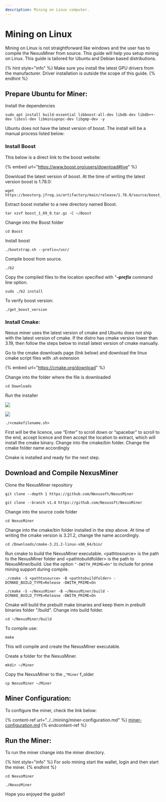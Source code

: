 ```yaml
---
description: Mining on Linux computer.
---
```


# Mining on Linux

Mining on Linux is not straightforward like windows and the user has to compile the NexusMiner from source. This guide will help you setup mining on Linux. This guide is tailored for Ubuntu and Debian based distributions.

{% hint style="info" %}
Make sure you install the latest GPU drivers from the manufacturer. Driver installation is outside the scope of this guide.
{% endhint %}

## Prepare Ubuntu for Miner:&#x20;

Install the dependencies

```
sudo apt install build-essential libboost-all-dev libdb-dev libdb++-dev libssl-dev libminiupnpc-dev libgmp-dev -y 
```

Ubuntu does not have the latest version of boost. The install will be a manual process listed below:

### Install Boost

This below is a direct link to the boost website:

{% embed url="https://www.boost.org/users/download#live" %}

Download the latest version of boost. At the time of writing the latest version boost is 1.78.0:

```
wget https://boostorg.jfrog.io/artifactory/main/release/1.78.0/source/boost_1_78_0.tar.gz
```

Extract boost installer to a new directory named Boost.

```
tar xzvf boost_1_69_0.tar.gz -C ~/Boost
```

Change into the Boost folder

```
cd Boost
```

Install boost

```
./bootstrap.sh --prefix=/usr/
```

Compile boost from source.

```
./b2
```

Copy the compiled files to the location specified with "_**–prefix**_ command line option.

```
sudo ./b2 install
```

To verify boost version:

```
./get_boost_version
```

### Install Cmake:

Nexus miner uses the latest version of cmake  and Ubuntu does not ship with the latest version of cmake. If  the distro has cmake version lower than 3.19, then follow the steps below to install latest version of cmake manually.

Go to the cmake downloads page (link below) and download the linux cmake script files with .sh extension

{% embed url="https://cmake.org/download" %}

Change into the folder where the file is downloaded

```
cd Downloads
```

Run the installer

![](https://lh6.googleusercontent.com/9FU6gF8E6ij0g0gNkuYbuG-7IG7IaypFe\_oKBTi4DUXocjKkKckEHrQLRDMFXscUVmvDuDmM-kKywvYzqNeb1F6xiBo-48uUPovFe10xyO2V57ctc8vB\_\_r81XApwWsRmpIpBkJ6tG7cqFV5-Q)

![](https://lh4.googleusercontent.com/KeXuGqp8Qe4uSpiQ8MTJFlctZcrVGEHUBQzK90ioKSwwiaV7VLbnnuy0I9-kkMLmZT4xwdhwbwL63J1tqFyYhCMb5E-eVmt2fRQ1qN0PdWNmMKZupIu5xGuAobsmnjYLwoIvrkyqWhD4BWrhuA)

```
./<cmakefilename.sh>
```

First will be the licence, use “Enter” to scroll down or “spacebar” to scroll to the end, accept licence and then accept the location to extract, which will install the cmake binary. Change into the cmake/bin folder. Change the cmake folder name accordingly

Cmake is installed and ready for the next step.

## Download and Compile NexusMiner

Clone the NexusMiner repository&#x20;

```
git clone --depth 1 https://github.com/Nexusoft/NexusMiner 
```

```
git clone --branch v1.4 https://github.com/Nexusoft/NexusMiner
```

Change into the source code folder&#x20;

```
cd NexusMiner 
```

Change into the cmake/bin folder installed in the step above. At time of writing the cmake version is 3.21.2, change the name accordingly.&#x20;

```
cd /Downloads/cmake-3.21.2-linux-x86_64/bin/
```

Run cmake to build the NexusMiner executable. \<pathtosource> is the path to the NexusMiner folder and \<pathtobuildfolder> is the path to NexusMiner/build. Use the option `"-DWITH_PRIME=On"` to include for prime mining support during compile.

```
./cmake -S <pathtosource> -B <pathtobuildfolder> -DCMAKE_BUILD_TYPE=Release -DWITH_PRIME=On
```

```
./cmake -S ~/NexusMiner -B ~/NexusMiner/build -DCMAKE_BUILD_TYPE=Release -DWITH_PRIME=On
```

Cmake will build the prebuilt make binaries and keep them in prebuilt binaries folder "/build". Change into build folder.

```
cd ~/NexusMiner/build 
```

To compile use:

```
make
```

This will compile and create the NexusMiner executable.&#x20;



Create a folder for the NexusMiner.&#x20;

```
mkdir ~/Miner
```

Copy the NexusMiner to the _`"Miner`  f_older

```
cp NexusMiner ~/Miner
```

## Miner Configuration:&#x20;

To configure the miner, check the link below:&#x20;

{% content-ref url="../../mining/miner-configuration.md" %}
[miner-configuration.md](../../mining/miner-configuration.md)
{% endcontent-ref %}

## Run the Miner:

To run the miner change into the miner directory.

{% hint style="info" %}
For solo mining start the wallet, login and then start the miner.
{% endhint %}

```
cd NexusMiner
```

```
./NexusMiner
```

Hope you enjoyed the guide!!
